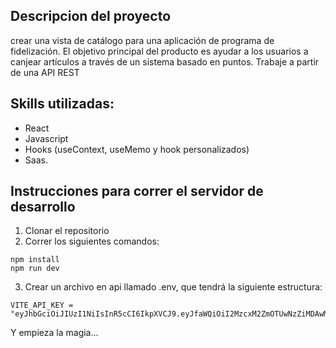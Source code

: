 ## Descripcion del proyecto
crear una vista de catálogo para una aplicación de programa de fidelización. El objetivo principal del producto es ayudar a los usuarios a canjear artículos a través de un sistema basado en puntos. 
Trabaje a partir de una API REST


## Skills utilizadas:
- React 
- Javascript
- Hooks (useContext, useMemo y hook personalizados)
- Saas.


## Instrucciones para correr el servidor de desarrollo

1. Clonar el repositorio
2. Correr los siguientes comandos:

```
npm install
npm run dev

```

3. Crear un archivo en api llamado .env, que tendrá la siguiente estructura: 
```
VITE_API_KEY = "eyJhbGciOiJIUzI1NiIsInR5cCI6IkpXVCJ9.eyJfaWQiOiI2MzcxM2ZmOTUwNzZiMDAwMjEwZmY0ZTkiLCJpYXQiOjE2NjgzNjYzMjl9.xb8O2jflEBL2KmrMro7gOcO271bXMIrF2kqQmePmfSA"

```


Y empieza la magia...
